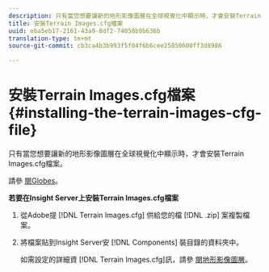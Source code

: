 ```yaml
---
description: 只有當您想要讓新的地形影像圖層在全球視覺化中顯示時，才會安裝Terrain Images.cfg檔案。
title: 安裝Terrain Images.cfg檔案
uuid: eba5eb17-2161-43a9-8df2-74058b9b636b
translation-type: tm+mt
source-git-commit: cb3ca4b3b993f5f04f6b6cee25850600ff3d8986

---
```



# 安裝Terrain Images.cfg檔案{#installing-the-terrain-images-cfg-file}

只有當您想要讓新的地形影像圖層在全球視覺化中顯示時，才會安裝Terrain Images.cfg檔案。

請參 [閱Globes](https://docs.adobe.com/content/help/en/data-workbench/using/client/analysis-visualizations/globes/c-globes.html)。

**若要在Insight Server上安裝Terrain Images.cfg檔案**

1. 從Adobe提 [!DNL Terrain Images.cfg] 供給您的檔 [!DNL .zip] 案複製檔案。
1. 將檔案貼到Insight Server安 [!DNL Components] 裝目錄的資料夾中。

   如需設定的詳細資 [!DNL Terrain Images.cfg]訊，請參 [閱地形影像圖層](https://docs.adobe.com/content/help/en/data-workbench/using/geography/imagery-layers/terrain-image-layers/c-trn-img-lyrs.html)。

